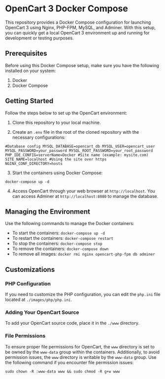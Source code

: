 OpenCart 3 Docker Compose
=========================

This repository provides a Docker Compose configuration for launching OpenCart 3 using Nginx, PHP-FPM, MySQL, and Adminer. With this setup, you can quickly get a local OpenCart 3 environment up and running for development or testing purposes.

Prerequisites
-------------

Before using this Docker Compose setup, make sure you have the following installed on your system:

1.  Docker
2.  Docker Compose

Getting Started
---------------

Follow the steps below to set up the OpenCart environment:

1.  Clone this repository to your local machine.
    
2.  Create an `.env` file in the root of the cloned repository with the necessary configurations:
    

`
   #Database config
   MYSQL_DATABASE=opencart_db
   MYSQL_USER=opencart_user
   MYSQL_PASSWORD=your_password
   MYSQL_ROOT_PASSWORD=your_root_password
   PHP_IDE_CONFIG=serverName=Docker
   #Site name (example: mysite.com)
   SITE_NAME=localhost
   #Using the site over
   https NGINX_CONF_DIRECTORY=hosts
`

3.  Start the containers using Docker Compose:


`docker-compose up -d`

4.  Access OpenCart through your web browser at `http://localhost`. You can access Adminer at `http://localhost:8080` to manage the database.

Managing the Environment
------------------------

Use the following commands to manage the Docker containers:

*   To start the containers: `docker-compose up -d`
*   To restart the containers: `docker-compose restart`
*   To stop the containers: `docker-compose stop`
*   To remove the containers: `docker-compose down`
*   To remove all images: `docker rmi nginx opencart-php-fpm db adminer`

Customizations
--------------

### PHP Configuration

If you need to customize the PHP configuration, you can edit the `php.ini` file located at `./images/php/php.ini`.

### Adding Your OpenCart Source

To add your OpenCart source code, place it in the `./www` directory.

### File Permissions

To ensure proper file permissions for OpenCart, the `www` directory is set to be owned by the `www-data` group within the containers. Additionally, to avoid permission issues, the `www` directory is writable by the `www-data` group. Use the following command if you encounter file permission issues:

`sudo chown -R :www-data www && sudo chmod -R g+w www`
